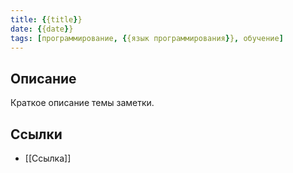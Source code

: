 ```yaml
---
title: {{title}}
date: {{date}}
tags: [программирование, {{язык программирования}}, обучение]
---
```


## Описание
Краткое описание темы заметки.


## Ссылки
- [[Ссылка]]
